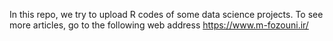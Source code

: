 In this repo, we try to upload R codes of some data science projects. To see more articles, go to the following web address 
https://www.m-fozouni.ir/
